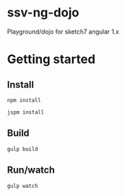 # ssv-ng-dojo
Playground/dojo for sketch7 angular 1.x 

# Getting started

## Install

```
npm install

jspm install
```

## Build

```
gulp build
```

## Run/watch

```
gulp watch
```